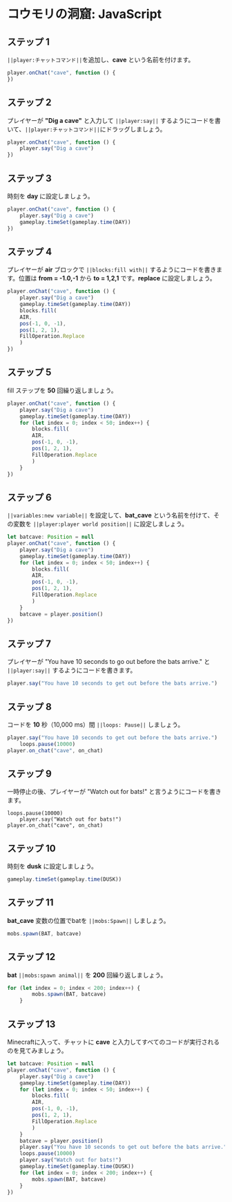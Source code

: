 # コウモリの洞窟: JavaScript

## ステップ 1
``||player:チャットコマンド||``を追加し、**cave** という名前を付けます。

```javascript
player.onChat("cave", function () {
})
```

## ステップ 2

プレイヤーが **"Dig a cave"** と入力して ``||player:say||`` するようにコードを書いて、``||player:チャットコマンド||``にドラッグしましょう。

```javascript
player.onChat("cave", function () {
    player.say("Dig a cave")
})
```

## ステップ 3

時刻を **day** に設定しましょう。

```javascript
player.onChat("cave", function () {
    player.say("Dig a cave")
    gameplay.timeSet(gameplay.time(DAY))
})
```

## ステップ 4

プレイヤーが **air** ブロックで ``||blocks:fill with||`` するようにコードを書きます。位置は **from = -1.0,-1** から **to = 1,2,1** です。**replace** に設定しましょう。

```javascript
player.onChat("cave", function () {
    player.say("Dig a cave")
    gameplay.timeSet(gameplay.time(DAY))
    blocks.fill(
    AIR,
    pos(-1, 0, -1),
    pos(1, 2, 1),
    FillOperation.Replace
    )
})
```

## ステップ 5

fill ステップを **50** 回繰り返しましょう。

```javascript
player.onChat("cave", function () {
    player.say("Dig a cave")
    gameplay.timeSet(gameplay.time(DAY))
    for (let index = 0; index < 50; index++) {
        blocks.fill(
        AIR,
        pos(-1, 0, -1),
        pos(1, 2, 1),
        FillOperation.Replace
        )
    }
})
```

## ステップ 6

``||variables:new variable||`` を設定して、**bat_cave** という名前を付けて、その変数を ``||player:player world position||`` に設定しましょう。

```javascript
let batcave: Position = null
player.onChat("cave", function () {
    player.say("Dig a cave")
    gameplay.timeSet(gameplay.time(DAY))
    for (let index = 0; index < 50; index++) {
        blocks.fill(
        AIR,
        pos(-1, 0, -1),
        pos(1, 2, 1),
        FillOperation.Replace
        )
    }
    batcave = player.position()
})
```

## ステップ 7

プレイヤーが "You have 10 seconds to go out before the bats arrive." と ``||player:say||`` するようにコードを書きます。

```javascript
player.say("You have 10 seconds to get out before the bats arrive.")
```

## ステップ 8

コードを **10** 秒（10,000 ms）間 ``||loops: Pause||`` しましょう。

```javascript
player.say("You have 10 seconds to get out before the bats arrive.")
    loops.pause(10000)
player.on_chat("cave", on_chat)
```

## ステップ 9

一時停止の後、プレイヤーが "Watch out for bats!" と言うようにコードを書きます。

```spy
loops.pause(10000)
    player.say("Watch out for bats!")
player.on_chat("cave", on_chat)
```

## ステップ 10

時刻を **dusk** に設定しましょう。

```javascript
gameplay.timeSet(gameplay.time(DUSK))
```

## ステップ 11

**bat_cave** 変数の位置でbatを ``||mobs:Spawn||`` しましょう。

```javascript
mobs.spawn(BAT, batcave)
```

## ステップ 12

**bat** ``||mobs:spawn animal||`` を **200** 回繰り返しましょう。

```javascript
for (let index = 0; index < 200; index++) {
        mobs.spawn(BAT, batcave)
    }
```

## ステップ 13

Minecraftに入って、チャットに **cave** と入力してすべてのコードが実行されるのを見てみましょう。


```javascript
let batcave: Position = null
player.onChat("cave", function () {
    player.say("Dig a cave")
    gameplay.timeSet(gameplay.time(DAY))
    for (let index = 0; index < 50; index++) {
        blocks.fill(
        AIR,
        pos(-1, 0, -1),
        pos(1, 2, 1),
        FillOperation.Replace
        )
    }
    batcave = player.position()
    player.say("You have 10 seconds to get out before the bats arrive.")
    loops.pause(10000)
    player.say("Watch out for bats!")
    gameplay.timeSet(gameplay.time(DUSK))
    for (let index = 0; index < 200; index++) {
        mobs.spawn(BAT, batcave)
    }
})
```